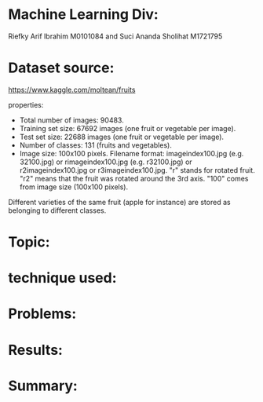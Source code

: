 # Machine Learning Div:
Riefky Arif Ibrahim M0101084 and Suci Ananda Sholihat M1721795

# Dataset source: 
https://www.kaggle.com/moltean/fruits

properties:
 - Total number of images: 90483.
 - Training set size: 67692 images (one fruit or vegetable per image).
 - Test set size: 22688 images (one fruit or vegetable per image).
 - Number of classes: 131 (fruits and vegetables).
 - Image size: 100x100 pixels.
Filename format: imageindex100.jpg (e.g. 32100.jpg) or rimageindex100.jpg (e.g. r32100.jpg) or r2imageindex100.jpg or r3imageindex100.jpg. "r" stands for rotated fruit. "r2" means that the fruit was rotated around the 3rd axis. "100" comes from image size (100x100 pixels).

Different varieties of the same fruit (apple for instance) are stored as belonging to different classes.

# Topic:

# technique used:

# Problems:

# Results:

# Summary:

